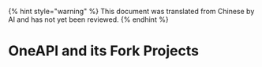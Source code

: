 
{% hint style="warning" %}
This document was translated from Chinese by AI and has not yet been reviewed.
{% endhint %}

# OneAPI and its Fork Projects